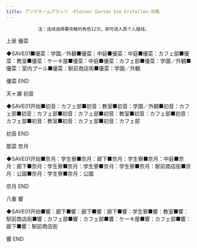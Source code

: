 ```yaml
---
title: アンゲネームプラッツ -Kleiner Garten Sie Erstellen-攻略
---
```


                注：连续选择要攻略的角色12次，即可进入其个人路线。

上泉 優菜

◆SAVE01■優菜：学園／外観■優菜：中庭■優菜：中庭■優菜：カフェ部■優菜：教室■優菜：ケーキ屋■優菜：中庭■優菜：カフェ部■優菜：学園／外観■優菜：室内プール■優菜：駅前商店街■優菜：学園／外観

優菜 END

天ヶ瀬 初音

◆SAVE01开始■初音：カフェ部■初音：教室■初音：学園／外観■初音：カフェ部■初音：カフェ部■初音：カフェ部■初音：教室■初音：カフェ部■初音：カフェ部■初音：教室■初音：カフェ部■初音：カフェ部

初音 END

那菜 奈月

◆SAVE01开始■奈月：学生寮■奈月：廊下■奈月：学生寮■奈月：中庭■奈月：廊下■奈月：学生寮■奈月：学生寮■奈月：学生寮■奈月：駅前商店街■奈月：公園■奈月：学生寮■奈月：公園

奈月 END

八重 響

◆SAVE01开始■響：廊下■響：廊下■響：廊下■響：学生寮■響：教室■響：駅前商店街■響：カフェ部■響：カフェ部■響：ケーキ屋■響：カフェ部■響：廊下■響：駅前商店街

響 END
              
